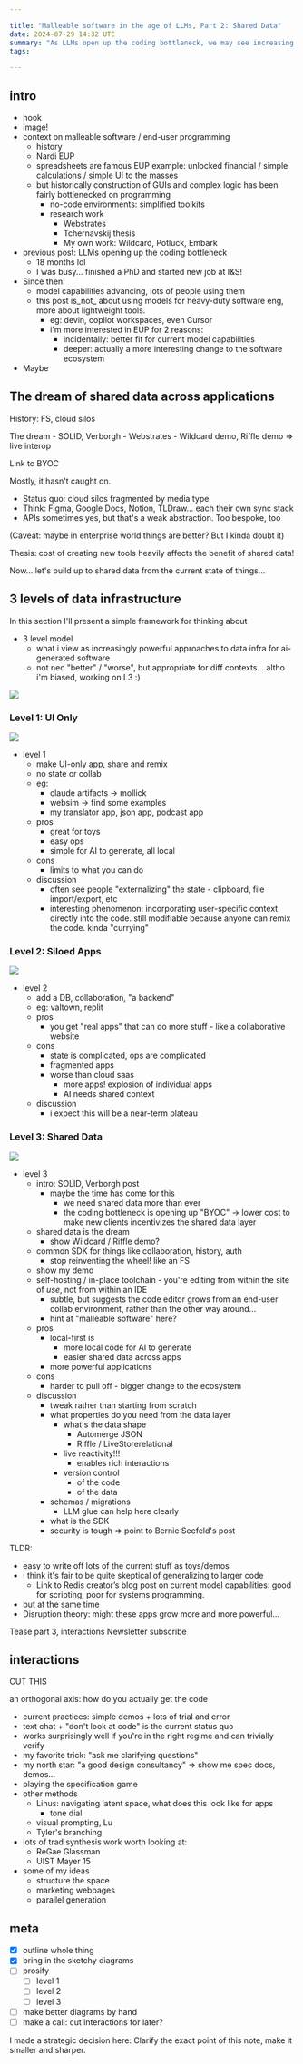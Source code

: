 ```yaml
---

title: "Malleable software in the age of LLMs, Part 2: Shared Data"
date: 2024-07-29 14:32 UTC
summary: "As LLMs open up the coding bottleneck, we may see increasing incentives towards a shared data layer across applications."
tags:

---
```


## intro

- hook
- image!
- context on malleable software / end-user programming
	- history
	- Nardi EUP
	- spreadsheets are famous EUP example: unlocked financial / simple calculations / simple UI to the masses
	- but historically construction of GUIs and complex logic has been fairly bottlenecked on programming
		- no-code environments: simplified toolkits
		- research work 
			- Webstrates
			- Tchernavskij thesis
			- My own work: Wildcard, Potluck, Embark
- previous post: LLMs opening up the coding bottleneck
	- 18 months lol
	- I was busy... finished a PhD and started new job at I&S!
- Since then:
	- model capabilities advancing, lots of people using them
	- this post is_not_ about using models for heavy-duty software eng, more about lightweight tools.
		- eg: devin, copilot workspaces, even Cursor
		- i'm more interested in EUP for 2 reasons:
			- incidentally: better fit for current model capabilities
			- deeper: actually a more interesting change to the software ecosystem
- Maybe 

## The dream of shared data across applications

History: FS, cloud silos

The dream
	- SOLID, Verborgh
	- Webstrates
	- Wildcard demo, Riffle demo => live interop

Link to BYOC

Mostly, it hasn't caught on.

- Status quo: cloud silos fragmented by media type
- Think: Figma, Google Docs, Notion, TLDraw... each their own sync stack
- APIs sometimes yes, but that's a weak abstraction. Too bespoke, too 

(Caveat: maybe in enterprise world things are better? But I kinda doubt it)

Thesis: cost of creating new tools heavily affects the benefit of shared data!

Now... let's build up to shared data from the current state of things...

## 3 levels of data infrastructure

In this section I'll present a simple framework for thinking about 

- 3 level model
	- what i view as increasingly powerful approaches to data infra for ai-generated software
	- not nec "better" / "worse", but appropriate for diff contexts... altho i'm biased, working on L3 :)

![](/images/article_images/llm-eup-2/3-levels.jpeg)

### Level 1: UI Only

![](/images/article_images/llm-eup-2/just-ui.png)

- level 1
	- make UI-only app, share and remix
	- no state or collab
	- eg:
		- claude artifacts -> mollick
		- websim -> find some examples
		- my translator app, json app, podcast app
	- pros
		- great for toys
		- easy ops
		- simple for AI to generate, all local
	- cons
		- limits to what you can do
	- discussion
		- often see people "externalizing" the state - clipboard, file import/export, etc
		- interesting phenomenon: incorporating user-specific context directly into the code. still modifiable because anyone can remix the code. kinda "currying"

### Level 2: Siloed Apps

![](/images/article_images/llm-eup-2/siloed-apps.jpeg)

- level 2
	- add a DB, collaboration, "a backend"
	- eg: valtown, replit
	- pros
		- you get "real apps" that can do more stuff - like a collaborative website
	- cons
		- state is complicated, ops are complicated
		- fragmented apps
		- worse than cloud saas
			- more apps! explosion of individual apps
			- AI needs shared context
	- discussion
		- i expect this will be a near-term plateau

### Level 3: Shared Data

![](/images/article_images/llm-eup-2/shared-data.jpeg)

- level 3
	- intro: SOLID, Verborgh post
		- maybe the time has come for this
			- we need shared data more than ever
			- the coding bottleneck is opening up "BYOC" -> lower cost to make new clients incentivizes the shared data layer
	- shared data is the dream
		- show Wildcard / Riffle demo?
	- common SDK for things like collaboration, history, auth
		- stop reinventing the wheel! like an FS
	- show my demo
	- self-hosting / in-place toolchain - you're editing from within the site of *use*, not from within an IDE
		- subtle, but suggests the code editor grows from an end-user  collab environment, rather than the other way around...
		- hint at "malleable software" here?
	- pros
		- local-first is
			- more local code for AI to generate
			- easier shared data across apps
		- more powerful applications
	- cons
		- harder to pull off - bigger change to the ecosystem
	- discussion
		- tweak rather than starting from scratch
		- what properties do you need from the data layer
			- what's the data shape
				- Automerge JSON
				- Riffle / LiveStorerelational
			- live reactivity!!!
				- enables rich interactions
			- version control
				- of the code
				- of the data
		- schemas / migrations
			- LLM glue can help here clearly
		- what is the SDK
		- security is tough => point to Bernie Seefeld's post


TLDR:

- easy to write off lots of the current stuff as toys/demos
- i think it's fair to be quite skeptical of generalizing to larger code
	- Link to Redis creator’s blog post on current model capabilities: good for scripting, poor for systems programming.
- but at the same time
- Disruption theory: might these apps grow more and more powerful...


Tease part 3, interactions
Newsletter subscribe


## interactions

CUT THIS

an orthogonal axis: how do you actually get the code

- current practices: simple demos + lots of trial and error
- text chat + "don't look at code" is the current status quo
- works surprisingly well if you're in the right regime and can trivially verify
- my favorite trick: "ask me clarifying questions"
- my north star: "a good design consultancy" => show me spec docs, demos...
- playing the specification game
- other methods
	- Linus: navigating latent space, what does this look like for apps
		- tone dial
	- visual prompting, Lu
	- Tyler's branching
- lots of trad synthesis work worth looking at:
	- ReGae Glassman
	- UIST Mayer 15
- some of my ideas
	- structure the space
	- marketing webpages
	- parallel generation



## meta

- [x] outline whole thing
- [x] bring in the sketchy diagrams
- [ ] prosify
	- [ ] level 1
	- [ ] level 2
	- [ ] level 3
- [ ] make better diagrams by hand
- [ ] make a call: cut interactions for later?

I made a strategic decision here:
Clarify the exact point of this note, make it smaller and sharper.
